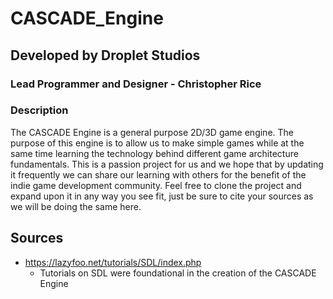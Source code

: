 # CASCADE_Engine

## Developed by Droplet Studios
### Lead Programmer and Designer - Christopher Rice

### Description
The CASCADE Engine is a general purpose 2D/3D game engine. The purpose of this engine is to allow us to make simple games while at the same time learning the technology behind different game architecture fundamentals. This is a passion project for us and we hope that by updating it frequently we can share our learning with others for the benefit of the indie game development community. Feel free to clone the project and expand upon it in any way you see fit, just be sure to cite your sources as we will be doing the same here.

## Sources
- https://lazyfoo.net/tutorials/SDL/index.php
  - Tutorials on SDL were foundational in the creation of the CASCADE Engine